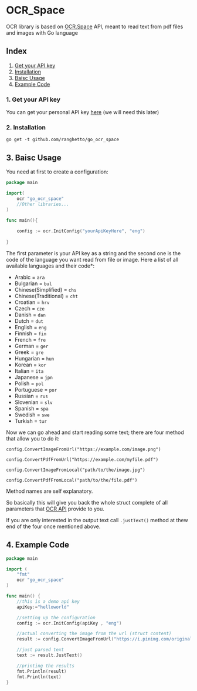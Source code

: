 # OCR_Space
OCR library is based on [OCR.Space](https://ocr.space/) API, meant to read text from pdf files and images with Go language

## Index
1. [Get your API key](#getapi)
2. [Installation](#install)
3. [Baisc Usage](#usage)
4. [Example Code](#example)

### <a name="getapi"></a>1. Get your API key
You can get your personal API key [here](https://ocr.space/ocrapi) (we will need this later)

### 2. <a name="install"></a>Installation
`go get -t github.com/ranghetto/go_ocr_space`

## 3. <a name="usage"></a>Baisc Usage
You need at first to create a configuration:
```go
package main

import(
	ocr "go_ocr_space"
	//Other libraries...
)

func main(){
	
	config := ocr.InitConfig("yourApiKeyHere", "eng")
	
}
```
The first parameter is your API key as a string and the second one is the code of the language you want read from file or image.
Here a list of all available languages and their code*:
* Arabic = `ara`
* Bulgarian = `bul`
* Chinese(Simplified) = `chs`
* Chinese(Traditional) = `cht`
* Croatian = `hrv`
* Czech = `cze`
* Danish = `dan`
* Dutch = `dut`
* English = `eng`
* Finnish = `fin`
* French = `fre`
* German = `ger`
* Greek = `gre`
* Hungarian = `hun`
* Korean = `kor`
* Italian = `ita`
* Japanese = `jpn`
* Polish = `pol`
* Portuguese = `por`
* Russian = `rus`
* Slovenian = `slv`
* Spanish = `spa`
* Swedish = `swe`
* Turkish = `tur`

Now we can go ahead and start reading some text; there are four method that allow you to do it:

`config.ConvertImageFromUrl("https://example.com/image.png")`

`config.ConvertPdfFromUrl("https://example.com/myfile.pdf")`

`config.ConvertImageFromLocal("path/to/the/image.jpg")`

`config.ConvertPdfFromLocal("path/to/the/file.pdf")`

Method names are self explanatory.

So basically this will give you back the whole struct complete of all parameters that [OCR API](https://ocr.space/ocrapi) provide to you.

If you are only interested in the output text call `.justText()` method at thew end of the four once mentioned above.

## 4. <a name="example"></a>Example Code
```go
package main

import (
	"fmt"
	ocr "go_ocr_space"
)

func main() {
	//this is a demo api key 
	apiKey:="helloworld"

    //setting up the configuration 
    config := ocr.InitConfig(apiKey , "eng")

    //actual converting the image from the url (struct content) 
    result := config.ConvertImageFromUrl("https://i.pinimg.com/originals/74/1a/37/741a37fe653930e27e4b5e9c61f30ca0.jpg")

    //just parsed text
    text := result.JustText()

    //printing the results
    fmt.Println(result)
	fmt.Println(text)
}
```
